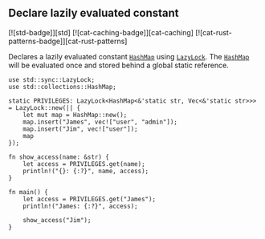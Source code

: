 ## Declare lazily evaluated constant

[![std-badge]][std] [![cat-caching-badge]][cat-caching] [![cat-rust-patterns-badge]][cat-rust-patterns]

Declares a lazily evaluated constant [`HashMap`] using [`LazyLock`]. The [`HashMap`] will
be evaluated once and stored behind a global static reference.

```rust,edition2018
use std::sync::LazyLock;
use std::collections::HashMap;

static PRIVILEGES: LazyLock<HashMap<&'static str, Vec<&'static str>>> = LazyLock::new(|| {
    let mut map = HashMap::new();
    map.insert("James", vec!["user", "admin"]);
    map.insert("Jim", vec!["user"]);
    map
});

fn show_access(name: &str) {
    let access = PRIVILEGES.get(name);
    println!("{}: {:?}", name, access);
}

fn main() {
    let access = PRIVILEGES.get("James");
    println!("James: {:?}", access);

    show_access("Jim");
}
```

[`HashMap`]: https://doc.rust-lang.org/std/collections/struct.HashMap.html
[`LazyLock`]: https://doc.rust-lang.org/std/sync/struct.LazyLock.html

